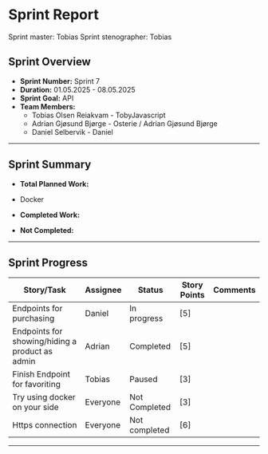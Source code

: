 # **Sprint Report**

Sprint master: Tobias
Sprint stenographer: Tobias

## **Sprint Overview**

- **Sprint Number:** Sprint 7
- **Duration:** 01.05.2025 - 08.05.2025
- **Sprint Goal:** API
- **Team Members:**
  - Tobias Olsen Reiakvam - TobyJavascript
  - Adrian Gjøsund Bjørge - Osterie / Adrian Gjøsund Bjørge
  - Daniel Selbervik - Daniel

---

## **Sprint Summary**

- **Total Planned Work:**
- Docker

- **Completed Work:**

- **Not Completed:**

---

## **Sprint Progress**

| Story/Task                                      | Assignee | Status        | Story Points | Comments |
| ----------------------------------------------- | -------- | ------------- | ------------ | -------- |
| Endpoints for purchasing                        | Daniel   | In progress   | [5]          |          |
| Endpoints for showing/hiding a product as admin | Adrian   | Completed     | [5]          |          |
| Finish Endpoint for favoriting                  | Tobias   | Paused        | [3]          |          |
| Try using docker on your side                   | Everyone | Not Completed | [3]          |          |
| Https connection                                | Everyone | Not completed | [6]          |          |

---